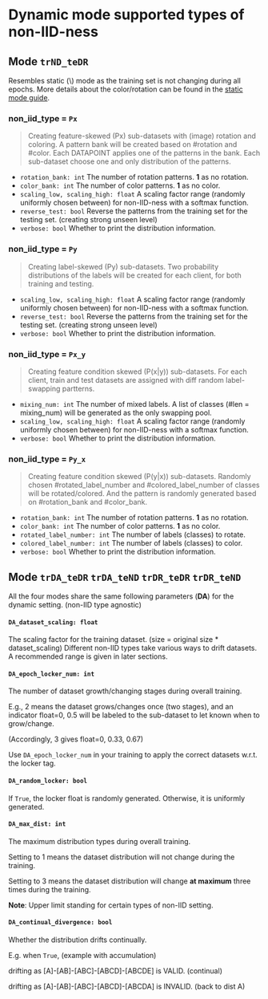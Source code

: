 # Dynamic mode supported types of non-IID-ness

## Mode **`trND_teDR`**

Resembles static (\\) mode as the training set is not changing during all epochs. More details about the color/rotation can be found in the [static mode guide](static_mode_guide.md).

### non_iid_type = `Px`
> Creating feature-skewed (Px) sub-datasets with (image) rotation and coloring.
> A pattern bank will be created based on #rotation and #color. Each DATAPOINT applies one of the patterns in the bank. Each sub-dataset choose one and only distribution of the patterns.
- `rotation_bank: int` The number of rotation patterns. **1** as no rotation.
- `color_bank: int` The number of color patterns. **1** as no color.
- `scaling_low, scaling_high: float` A scaling factor range (randomly uniformly chosen between) for non-IID-ness with a softmax function.
- `reverse_test: bool` Reverse the patterns from the training set for the testing set. (creating strong unseen level)
- `verbose: bool` Whether to print the distribution information.
  
### non_iid_type = `Py`
> Creating label-skewed (Py) sub-datasets.
> Two probability distributions of the labels will be created for each client, for both training and testing.
- `scaling_low, scaling_high: float` A scaling factor range (randomly uniformly chosen between) for non-IID-ness with a softmax function.
- `reverse_test: bool` Reverse the patterns from the training set for the testing set. (creating strong unseen level)
- `verbose: bool` Whether to print the distribution information.

### non_iid_type = `Px_y`
> Creating feature condition skewed (P(x|y)) sub-datasets.
> For each client, train and test datasets are assigned with diff random label-swapping partterns.
- `mixing_num: int` The number of mixed labels. A list of classes (#len = mixing_num) will be generated as the only swapping pool.
- `scaling_low, scaling_high: float` A scaling factor range (randomly uniformly chosen between) for non-IID-ness with a softmax function.
- `verbose: bool` Whether to print the distribution information.

### non_iid_type = `Py_x`
> Creating feature condition skewed (P(y|x)) sub-datasets.
> Randomly chosen #rotated_label_number and #colored_label_number of classes will be rotated/colored. And the pattern is randomly generated based on #rotation_bank and #color_bank.
- `rotation_bank: int` The number of rotation patterns. **1** as no rotation.
- `color_bank: int` The number of color patterns. **1** as no color.
- `rotated_label_number: int` The number of labels (classes) to rotate.
- `colored_label_number: int` The number of labels (classes) to color.
- `verbose: bool` Whether to print the distribution information.

## Mode **`trDA_teDR`** **`trDA_teND`** **`trDR_teDR`** **`trDR_teND`**

All the four modes share the same following parameters (**DA**) for the dynamic setting. (non-IID type agnostic)

#### `DA_dataset_scaling: float`
The scaling factor for the training dataset. (size = original size * dataset_scaling)
Different non-IID types take various ways to drift datasets. A recommended range is given in later sections.
#### `DA_epoch_locker_num: int`
The number of dataset growth/changing stages during overall training.

E.g., 2 means the dataset grows/changes once (two stages), and an indicator float=0, 0.5 will be labeled to the sub-dataset to let known when to grow/change.

(Accordingly, 3 gives float=0, 0.33, 0.67)

Use `DA_epoch_locker_num` in your training to apply the correct datasets w.r.t. the locker tag.
#### `DA_random_locker: bool`
If `True`, the locker float is randomly generated. Otherwise, it is uniformly generated.
#### `DA_max_dist: int`
The maximum distribution types during overall training.

Setting to 1 means the dataset distribution will not change during the training.

Setting to 3 means the dataset distribution will change **at maximum** three times during the training.

**Note**: Upper limit standing for certain types of non-IID setting.
#### `DA_continual_divergence: bool`
Whether the distribution drifts continually.

E.g. when `True`, (example with accumulation)

drifting as [A]-[AB]-[ABC]-[ABCD]-[ABCDE] is VALID. (continual)

drifting as [A]-[AB]-[ABC]-[ABCD]-[ABCDA] is INVALID. (back to dist A)
